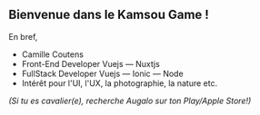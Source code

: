 ## Bienvenue dans le Kamsou Game ! 

En bref, 
- Camille Coutens
- Front-End Developer Vuejs — Nuxtjs
- FullStack Developer Vuejs — Ionic — Node
- Intérêt pour l'UI, l'UX, la photographie, la nature etc.

_(Si tu es cavalier(e), recherche Augalo sur ton Play/Apple Store!)_
